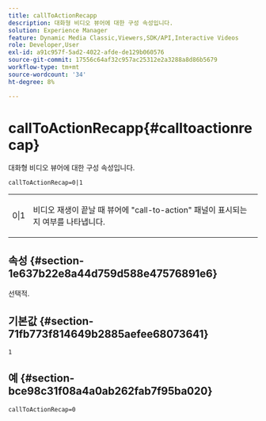 ```yaml
---
title: callToActionRecapp
description: 대화형 비디오 뷰어에 대한 구성 속성입니다.
solution: Experience Manager
feature: Dynamic Media Classic,Viewers,SDK/API,Interactive Videos
role: Developer,User
exl-id: a91c957f-5ad2-4022-afde-de129b060576
source-git-commit: 17556c64af32c957ac25312e2a3288a8d86b5679
workflow-type: tm+mt
source-wordcount: '34'
ht-degree: 8%

---
```


# callToActionRecapp{#calltoactionrecap}

대화형 비디오 뷰어에 대한 구성 속성입니다.

`callToActionRecap=0|1`

<table id="table_441553CD34C94A58A9D7CBF772DEDDB6"> 
 <tbody> 
  <tr> 
   <td colname="col1"> <p> <span class="codeph"> 0|1</span> </p> </td> 
   <td colname="col2"> <p> 비디오 재생이 끝날 때 뷰어에 "call-to-action" 패널이 표시되는지 여부를 나타냅니다. </p> </td> 
  </tr> 
 </tbody> 
</table>

## 속성 {#section-1e637b22e8a44d759d588e47576891e6}

선택적.

## 기본값 {#section-71fb773f814649b2885aefee68073641}

`1`

## 예 {#section-bce98c31f08a4a0ab262fab7f95ba020}

```
callToActionRecap=0
```
